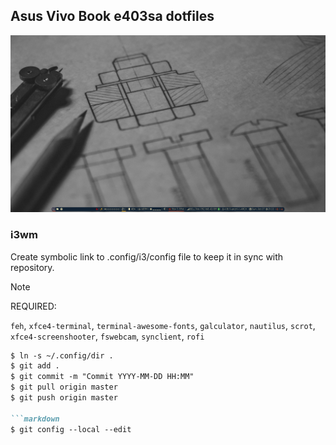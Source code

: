 ## Asus Vivo Book e403sa dotfiles

![Screenshot](/screenshots/Screenshot_2018.png)

### i3wm

Create symbolic link to .config/i3/config file to keep it in sync with repository.

> [!NOTE]  
> REQUIRED:
>
> `feh`, `xfce4-terminal`, `terminal-awesome-fonts`, `galculator`, `nautilus`, `scrot`, `xfce4-screenshooter`, `fswebcam`, `synclient`, `rofi`


```markdown
$ ln -s ~/.config/dir .
$ git add .
$ git commit -m "Commit YYYY-MM-DD HH:MM"
$ git pull origin master
$ git push origin master

```markdown
$ git config --local --edit

